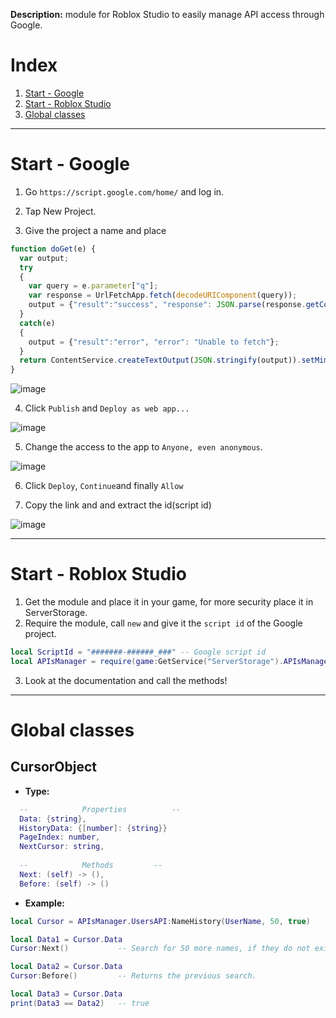 **Description:** module for Roblox Studio to easily manage API access through Google.
# Index
1. [Start - Google](https://github.com/SOTR654/Roblox_modules/tree/main/APIsManager#start---google)
2. [Start - Roblox Studio](https://github.com/SOTR654/Roblox_modules/tree/main/APIsManager#start---roblox-studio)
3. [Global classes](https://github.com/SOTR654/Roblox_modules/tree/main/APIsManager#start---roblox-studio)

______
# Start - Google
1. Go ```https://script.google.com/home/``` and log in.

2. Tap New Project.

3. Give the project a name and place
```javascript
function doGet(e) {
  var output;
  try
  {
    var query = e.parameter["q"];
    var response = UrlFetchApp.fetch(decodeURIComponent(query));
    output = {"result":"success", "response": JSON.parse(response.getContentText())};
  }
  catch(e)
  {
    output = {"result":"error", "error": "Unable to fetch"};
  }
  return ContentService.createTextOutput(JSON.stringify(output)).setMimeType(ContentService.MimeType.JSON);
}
```
  ![image](https://user-images.githubusercontent.com/45367427/192004926-05077730-c569-4f80-814a-69fe18df9478.png)

4. Click ```Publish``` and ```Deploy as web app...```

  ![image](https://user-images.githubusercontent.com/45367427/192004997-276ed8a5-dfa9-4ec7-9843-43bdca11c55a.png)

5. Change the access to the app to ```Anyone, even anonymous```.

 ![image](https://user-images.githubusercontent.com/45367427/192005307-37c0c828-302e-443e-b0ac-e1f563432ce0.png)

6. Click ```Deploy```, ```Continue```and finally ```Allow```

7. Copy the link and and extract the id(script id)

  ![image](https://user-images.githubusercontent.com/45367427/192006252-879f130e-0dc6-4812-88e1-cc452da60c5d.png)

___

# Start - Roblox Studio
1. Get the module and place it in your game, for more security place it in ServerStorage.
2. Require the module, call ```new``` and give it the ```script id``` of the Google project.
```lua
local ScriptId = "#######-######_###" -- Google script id
local APIsManager = require(game:GetService("ServerStorage").APIsManager).new(ScriptId)
```
3. Look at the documentation and call the methods!
___

# Global classes
## CursorObject
* **Type:** 
```lua
  --			Properties			--
  Data: {string},
  HistoryData: {[number]: {string}}
  PageIndex: number,
  NextCursor: string,
	
  --			Methods			--
  Next: (self) -> (),
  Before: (self) -> ()
```
* **Example:** 
```lua
local Cursor = APIsManager.UsersAPI:NameHistory(UserName, 50, true)

local Data1 = Cursor.Data
Cursor:Next()           -- Search for 50 more names, if they do not exist a warning will appear.

local Data2 = Cursor.Data
Cursor:Before()         -- Returns the previous search.

local Data3 = Cursor.Data
print(Data3 == Data2)   -- true
```



